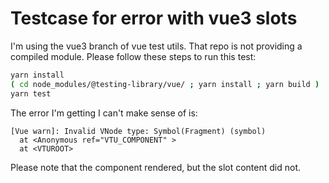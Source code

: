 # Testcase for error with vue3 slots

I'm using the vue3 branch of vue test utils. That repo is not providing a compiled module. Please follow these steps to run this test:

```sh
yarn install
( cd node_modules/@testing-library/vue/ ; yarn install ; yarn build )
yarn test
```

The error I'm getting I can't make sense of is:

```
[Vue warn]: Invalid VNode type: Symbol(Fragment) (symbol) 
  at <Anonymous ref="VTU_COMPONENT" > 
  at <VTUROOT>
```

Please note that the component rendered, but the slot content did not.
